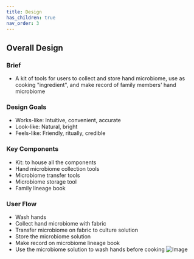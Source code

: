 ```yaml
---
title: Design
has_children: true
nav_order: 3
---
```


## Overall Design
### Brief
- A kit of tools for users to collect and store hand microbiome, use as cooking "ingredient", and make record of family members' hand microbiome

### Design Goals
- Works-like: Intuitive, convenient, accurate
- Look-like: Natural, bright
- Feels-like: Friendly, ritually, credible

### Key Components
- Kit: to house all the components
- Hand microbiome collection tools
- Microbiome transfer tools
- Microbiome storage tool
- Family lineage book

### User Flow
- Wash hands
- Collect hand microbiome with fabric
- Transfer microbiome on fabric to culture solution
- Store the microbiome solution
- Make record on microbiome lineage book
- Use the microbiome solution to wash hands before cooking
![Image](https://imgur.com/ephdJOi.png)
